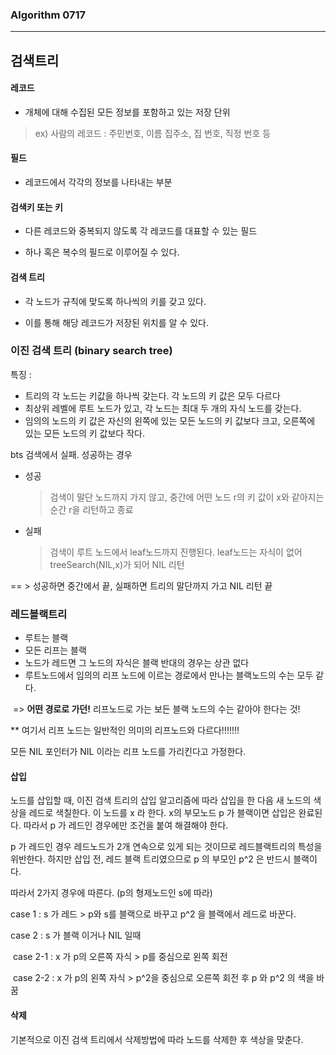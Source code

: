 ### Algorithm 0717

<hr>



## 검색트리



#### 레코드 

- 개체에 대해 수집된 모든 정보를 포함하고 있는 저장 단위

> ex) 사람의 레코드 : 주민번호, 이름 집주소, 집 번호, 직정 번호 등



#### 필드 

-  레코드에서 각각의 정보를 나타내는 부분



#### 검색키 또는 키

- 다른 레코드와 중복되지 않도록 각 레코드를 대표할 수 있는 필드

- 하나 혹은 복수의 필드로 이루어질 수 있다.



#### 검색 트리 

- 각 노드가 규칙에 맞도록 하나씩의 키를 갖고 있다.

- 이를 통해 해당 레코드가 저장된 위치를 알 수 있다.





### 이진 검색 트리 (binary search tree)

특징 :

- 트리의 각 노드는 키값을 하나씩 갖는다. 각 노드의 키 값은 모두 다르다
- 최상위 레벨에 루트 노드가 있고, 각 노드는 최대 두 개의 자식 노드를 갖는다.
- 임의의 노드의 키 값은 자신의 왼쪽에 있는 모든 노드의 키 값보다 크고, 오른쪽에 있는 모든 노드의 키 값보다 작다.



bts  검색에서 실패. 성공하는 경우

- 성공 

  > 검색이 말단 노드까지 가지 않고, 중간에 어떤 노드 r의 키 값이 x와 같아지는 순간 r을 리턴하고 종료

- 실패

  > 검색이 루트 노드에서 leaf노드까지 진행된다. leaf노드는 자식이 없어 treeSearch(NIL,x)가 되어 NIL 리턴

== > 성공하면 중간에서 끝, 실패하면 트리의 말단까지 가고 NIL 리턴 끝



### 레드블랙트리



- 루트는 블랙
- 모든 리프는 블랙
- 노드가 레드면 그 노드의 자식은 블랙 반대의 경우는 상관 없다
- 루트노드에서 임의의 리프 노드에 이르는 경로에서 만나는 블랙노드의 수는 모두 같다.

​      => **어떤 경로로 가던!** 리프노드로 가는 보든 블랙 노드의 수는 같아야 한다는 것!

** 여기서 리프 노드는 일반적인 의미의 리프노드와 다르다!!!!!!!

모든 NIL 포인터가 NIL 이라는 리프 노드를 가리킨다고 가정한다. 



#### 삽입

노드를 삽입할 때, 이진 검색 트리의 삽입 알고리즘에 따라 삽입을 한 다음 새 노드의 색상을 레드로 색칠한다. 이 노드를 x 라 한다. x의 부모노드  p 가 블랙이면 삽입은 완료된다. 따라서 p 가 레드인 경우에만 조건을 붙여 해결해야 한다. 

p 가 레드인 경우 레드노드가 2개 연속으로 있게 되는 것이므로 레드블랙트리의 특성을 위반한다. 하지만 삽입 전, 레드 블랙 트리였으므로 p 의 부모인 p^2 은 반드시 블랙이다. 



따라서 2가지 경우에 따른다.  (p의 형제노드인 s에 따라) 

case 1 :  s 가 레드											 >  p와 s를 블랙으로 바꾸고 p^2 을 블랙에서 레드로 바꾼다.

case 2 :  s 가 블랙 이거나 NIL 일때

​			case 2-1 : x 가 p의 오른쪽 자식			> p를 중심으로 왼쪽 회전

​			case 2-2 : x 가 p의 왼쪽 자식				> p^2을 중심으로 오른쪽 회전 후 p 와 p^2 의 색을 바꿈



#### 삭제

기본적으로 이진 검색 트리에서 삭제방법에 따라 노드를 삭제한 후 색상을 맞춘다.